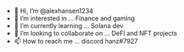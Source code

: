 - 👋 Hi, I’m @alexhansen1234
- 👀 I’m interested in ... Finance and gaming
- 🌱 I’m currently learning ... Solana dev
- 💞️ I’m looking to collaborate on ... DeFI and NFT projects
- 📫 How to reach me ... discord hanz#7927

<!---
alexhansen1234/alexhansen1234 is a ✨ special ✨ repository because its `README.md` (this file) appears on your GitHub profile.
You can click the Preview link to take a look at your changes.
--->
